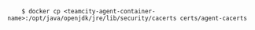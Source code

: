         $ docker cp <teamcity-agent-container-name>:/opt/java/openjdk/jre/lib/security/cacerts certs/agent-cacerts